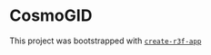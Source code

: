 # CosmoGID

This project was bootstrapped with [`create-r3f-app`](https://github.com/utsuboco/create-r3f-app)
